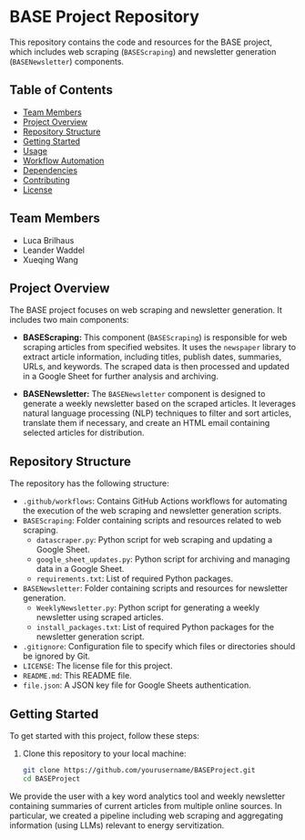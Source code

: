 # BASE Project Repository

This repository contains the code and resources for the BASE project, which includes web scraping (`BASEScraping`) and newsletter generation (`BASENewsletter`) components.

## Table of Contents

- [Team Members](#team-members)
- [Project Overview](#project-overview)
- [Repository Structure](#repository-structure)
- [Getting Started](#getting-started)
- [Usage](#usage)
- [Workflow Automation](#workflow-automation)
- [Dependencies](#dependencies)
- [Contributing](#contributing)
- [License](#license)

## Team Members
* Luca Brilhaus
* Leander Waddel
* Xueqing Wang

## Project Overview

The BASE project focuses on web scraping and newsletter generation. It includes two main components:

- **BASEScraping:** This component (`BASEScraping`) is responsible for web scraping articles from specified websites. It uses the `newspaper` library to extract article information, including titles, publish dates, summaries, URLs, and keywords. The scraped data is then processed and updated in a Google Sheet for further analysis and archiving.

- **BASENewsletter:** The `BASENewsletter` component is designed to generate a weekly newsletter based on the scraped articles. It leverages natural language processing (NLP) techniques to filter and sort articles, translate them if necessary, and create an HTML email containing selected articles for distribution.

## Repository Structure

The repository has the following structure:

- `.github/workflows`: Contains GitHub Actions workflows for automating the execution of the web scraping and newsletter generation scripts.
- `BASEScraping`: Folder containing scripts and resources related to web scraping.
  - `datascraper.py`: Python script for web scraping and updating a Google Sheet.
  - `google_sheet_updates.py`: Python script for archiving and managing data in a Google Sheet.
  - `requirements.txt`: List of required Python packages.
- `BASENewsletter`: Folder containing scripts and resources for newsletter generation.
  - `WeeklyNewsletter.py`: Python script for generating a weekly newsletter using scraped articles.
  - `install_packages.txt`: List of required Python packages for the newsletter generation script.
- `.gitignore`: Configuration file to specify which files or directories should be ignored by Git.
- `LICENSE`: The license file for this project.
- `README.md`: This README file.
- `file.json`: A JSON key file for Google Sheets authentication.

## Getting Started

To get started with this project, follow these steps:

1. Clone this repository to your local machine:

   ```bash
   git clone https://github.com/yourusername/BASEProject.git
   cd BASEProject

We provide the user with a key word analytics tool and weekly newsletter containing summaries of current articles from multiple online sources. In particular, we created a pipeline including web scraping and aggregating information (using LLMs) relevant to energy servitization.
